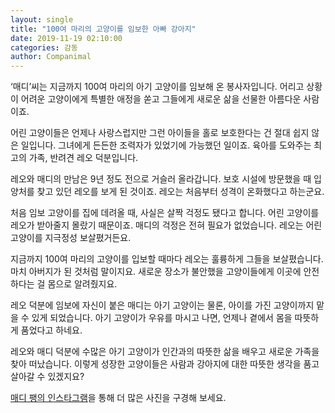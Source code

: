 ```yaml
---
layout: single
title: "100여 마리의 고양이를 임보한 아빠 강아지"
date: 2019-11-19 02:10:00
categories: 감동
author: Companimal
---
```


‘매디’씨는 지금까지 100여 마리의 아기 고양이를 임보해 온 봉사자입니다. 어리고 상황이 어려운 고양이에게 특별한 애정을 쏟고 그들에게 새로운 삶을 선물한 아름다운 사람이죠.

어린 고양이들은 언제나 사랑스럽지만 그런 아이들을 홀로 보호한다는 건 절대 쉽지 않은 일입니다. 그녀에게 든든한 조력자가 있었기에 가능했던 일이죠. 육아를 도와주는 최고의 가족, 반려견 레오 덕분입니다.

레오와 매디의 만남은 9년 정도 전으로 거슬러 올라갑니다. 보호 시설에 방문했을 때 입양처를 찾고 있던 레오를 보게 된 것이죠. 레오는 처음부터 성격이 온화했다고 하는군요.

처음 임보 고양이를 집에 데려올 때, 사실은 살짝 걱정도 됐다고 합니다. 어린 고양이를 레오가 받아줄지 몰랐기 때문이죠. 매디의 걱정은 전혀 필요가 없었습니다. 레오는 어린 고양이를 지극정성 보살폈거든요.

지금까지 100여 마리의 고양이를 입보할 때마다 레오는 훌륭하게 그들을 보살폈습니다. 마치 아버지가 된 것처럼 말이지요. 새로운 장소가 불안했을 고양이들에게 이곳에 안전하다는 걸 몸으로 알려줬지요.

레오 덕분에 임보에 자신이 붙은 매디는 아기 고양이는 물론, 아이를 가진 고양이까지 맡을 수 있게 되었습니다. 아기 고양이가 우유를 마시고 나면, 언제나 곁에서 몸을 따뜻하게 품었다고 하네요.

레오와 매디 덕분에 수많은 아기 고양이가 인간과의 따뜻한 삶을 배우고 새로운 가족을 찾아 떠났습니다. 이렇게 성장한 고양이들은 사람과 강아지에 대한 따뜻한 생각을 품고 살아갈 수 있겠지요?

[매디 팽의 인스타그램](https://www.instagram.com/fangsfosters/)을 통해 더 많은 사진을 구경해 보세요.
